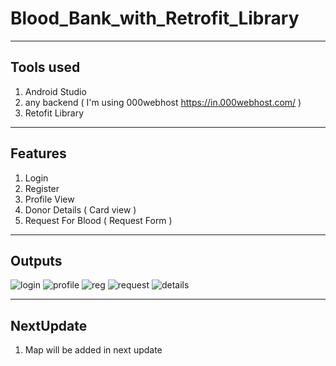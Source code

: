 # Blood_Bank_with_Retrofit_Library
_________________________________
## Tools used
1) Android Studio
2) any backend ( I'm using  000webhost https://in.000webhost.com/ )
3) Retofit Library

_________________________________
## Features
1) Login
2) Register
3) Profile View
4) Donor Details ( Card view )
5) Request For Blood ( Request Form )
_________________________________
## Outputs
![login](https://user-images.githubusercontent.com/47153237/139813667-e47ffdf7-3266-48e4-8ad4-6a80fd272b8d.jpeg)
![profile](https://user-images.githubusercontent.com/47153237/139813681-66ed3e37-6bcf-4736-9235-ed186c212d6f.jpeg)
![reg](https://user-images.githubusercontent.com/47153237/139813685-6fe8d274-ea65-47b1-87eb-c0dfa57f11ba.jpeg)
![request](https://user-images.githubusercontent.com/47153237/139813691-03987385-6186-4a01-a2e2-d072cc9bf8ef.jpeg)
![details](https://user-images.githubusercontent.com/47153237/139813692-1eddb2d7-10a8-44d6-ab6e-96723598ecfc.jpeg)
__________________________________________________________________________________________
## NextUpdate
1) Map will be added in next update 
